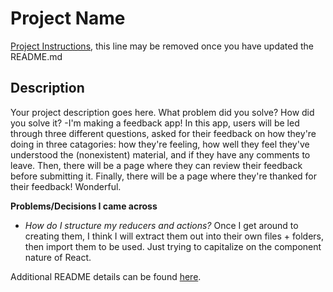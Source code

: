 # Project Name

[Project Instructions](./INSTRUCTIONS.md), this line may be removed once you have updated the README.md

## Description

Your project description goes here. What problem did you solve? How did you solve it?
-I'm making a feedback app! In this app, users will be led through three different questions, asked for their feedback on how they're doing in three catagories: how they're feeling, how well they feel they've understood the (nonexistent) material, and if they have any comments to leave. Then, there will be a page where they can review their feedback before submitting it. Finally, there will be a page where they're thanked for their feedback! Wonderful.


**Problems/Decisions I came across**
-   *How do I structure my reducers and actions?* Once I get around to creating them, I think I will extract them out into their own files + folders, then import them to be used. Just trying to capitalize on the component nature of React.

Additional README details can be found [here](https://github.com/PrimeAcademy/readme-template/blob/master/README.md).
